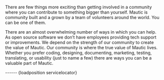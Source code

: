 There are few things more exciting than getting involved in a community where you can contribute to something bigger than yourself. Mautic is community built and a grown by a team of volunteers around the world. You can be one of them.   

  There are an almost overwhelming number of ways in which you can help. As open source software we don’t have employees providing tech support or improvements. We depend on the strength of our community to create the value of Mautic. Our community is where the true value of Mautic lives. Whether you prefer coding, designing, documenting, marketing, testing, translating, or usability (just to name a few) there are ways you can be a valuable part of Mautic.   

  ------  {loadposition servicelocator}